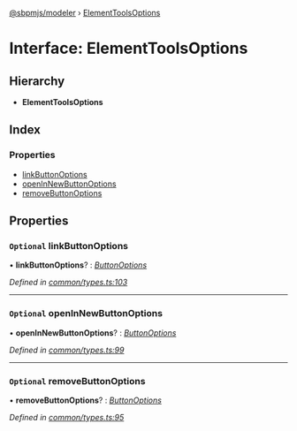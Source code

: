 [@sbpmjs/modeler](../README.md) › [ElementToolsOptions](elementtoolsoptions.md)

# Interface: ElementToolsOptions

## Hierarchy

* **ElementToolsOptions**

## Index

### Properties

* [linkButtonOptions](elementtoolsoptions.md#optional-linkbuttonoptions)
* [openInNewButtonOptions](elementtoolsoptions.md#optional-openinnewbuttonoptions)
* [removeButtonOptions](elementtoolsoptions.md#optional-removebuttonoptions)

## Properties

### `Optional` linkButtonOptions

• **linkButtonOptions**? : *[ButtonOptions](buttonoptions.md)*

*Defined in [common/types.ts:103](https://github.com/mkolodiy/sbpmjs/blob/56eff71/packages/sbpm-modeler/lib/common/types.ts#L103)*

___

### `Optional` openInNewButtonOptions

• **openInNewButtonOptions**? : *[ButtonOptions](buttonoptions.md)*

*Defined in [common/types.ts:99](https://github.com/mkolodiy/sbpmjs/blob/56eff71/packages/sbpm-modeler/lib/common/types.ts#L99)*

___

### `Optional` removeButtonOptions

• **removeButtonOptions**? : *[ButtonOptions](buttonoptions.md)*

*Defined in [common/types.ts:95](https://github.com/mkolodiy/sbpmjs/blob/56eff71/packages/sbpm-modeler/lib/common/types.ts#L95)*
